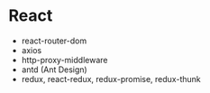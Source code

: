 # React
- react-router-dom
- axios
- http-proxy-middleware
- antd (Ant Design)
- redux, react-redux, redux-promise, redux-thunk